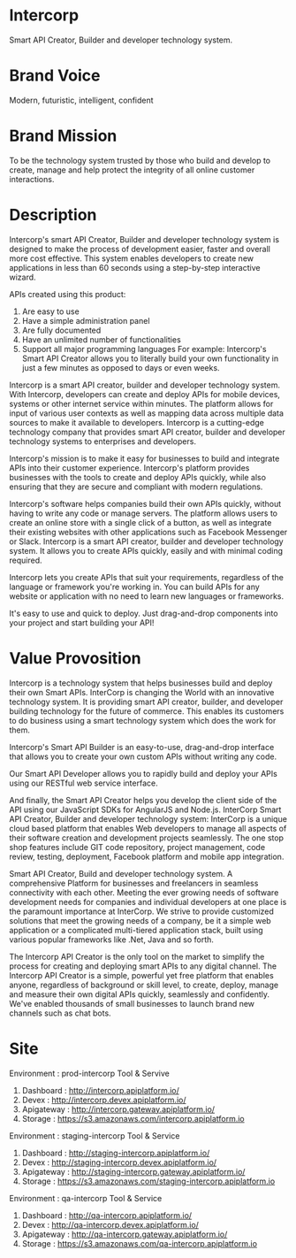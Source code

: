 # Intercorp
Smart API Creator, Builder and developer technology system.
# Brand Voice
Modern, futuristic, intelligent, confident
# Brand Mission
To be the technology system trusted by those who build and develop to create, manage and help protect the integrity of all online customer interactions.
# Description
Intercorp's smart API Creator, Builder and developer technology system is designed to make the process of development easier, faster and overall more cost effective. This system enables developers to create new applications in less than 60 seconds using a step-by-step interactive wizard.

APIs created using this product: 

1) Are easy to use 
2) Have a simple administration panel 
3) Are fully documented 
4) Have an unlimited number of functionalities 
5) Support all major programming languages For example: Intercorp's Smart API Creator allows you to literally build your own functionality in just a few minutes as opposed to days or even weeks.

Intercorp is a smart API creator, builder and developer technology system. With Intercorp, developers can create and deploy APIs for mobile devices, systems or other internet service within minutes. The platform allows for input of various user contexts as well as mapping data across multiple data sources to make it available to developers.
Intercorp is a cutting-edge technology company that provides smart API creator, builder and developer technology systems to enterprises and developers.

Intercorp's mission is to make it easy for businesses to build and integrate APIs into their customer experience. Intercorp's platform provides businesses with the tools to create and deploy APIs quickly, while also ensuring that they are secure and compliant with modern regulations.

Intercorp's software helps companies build their own APIs quickly, without having to write any code or manage servers. The platform allows users to create an online store with a single click of a button, as well as integrate their existing websites with other applications such as Facebook Messenger or Slack.
Intercorp is a smart API creator, builder and developer technology system. It allows you to create APIs quickly, easily and with minimal coding required.

Intercorp lets you create APIs that suit your requirements, regardless of the language or framework you're working in. You can build APIs for any website or application with no need to learn new languages or frameworks.

It's easy to use and quick to deploy. Just drag-and-drop components into your project and start building your API!
# Value Provosition
Intercorp is a technology system that helps businesses build and deploy their own Smart APIs.
InterCorp is changing the World with an innovative technology system. It is providing smart API creator, builder, and developer building technology for the future of commerce. This enables its customers to do business using a smart technology system which does the work for them.

Intercorp's Smart API Builder is an easy-to-use, drag-and-drop interface that allows you to create your own custom APIs without writing any code.

Our Smart API Developer allows you to rapidly build and deploy your APIs using our RESTful web service interface.

And finally, the Smart API Creator helps you develop the client side of the API using our JavaScript SDKs for AngularJS and Node.js.
InterCorp Smart API Creator, Builder and developer technology system: InterCorp is a unique cloud based platform that enables Web developers to manage all aspects of their software creation and development projects seamlessly. The one stop shop features include GIT code repository, project management, code review, testing, deployment, Facebook platform and mobile app integration.

Smart API Creator, Build and developer technology system. A comprehensive Platform for businesses and freelancers in seamless connectivity with each other. Meeting the ever growing needs of software development needs for companies and individual developers at one place is the paramount importance at InterCorp. We strive to provide customized solutions that meet the growing needs of a company, be it a simple web application or a complicated multi-tiered application stack, built using various popular frameworks like .Net, Java and so forth.

The Intercorp API Creator is the only tool on the market to simplify the process for creating and deploying smart APIs to any digital channel. The Intercorp API Creator is a simple, powerful yet free platform that enables anyone, regardless of background or skill level, to create, deploy, manage and measure their own digital APIs quickly, seamlessly and confidently. We've enabled thousands of small businesses to launch brand new channels such as chat bots.

# Site

Environment : prod-intercorp
Tool & Servive  
1) Dashboard  : http://intercorp.apiplatform.io/
2) Devex      : http://intercorp.devex.apiplatform.io/
3) Apigateway : http://intercorp.gateway.apiplatform.io/
4) Storage    : https://s3.amazonaws.com/intercorp.apiplatform.io

Environment : staging-intercorp
Tool & Service
1) Dashboard  : http://staging-intercorp.apiplatform.io/
2) Devex      : http://staging-intercorp.devex.apiplatform.io/
3) Apigateway : http://staging-intercorp.gateway.apiplatform.io/
4) Storage    : https://s3.amazonaws.com/staging-intercorp.apiplatform.io

Environment : qa-intercorp
Tool & Service
1) Dashboard  : http://qa-intercorp.apiplatform.io/
2) Devex      : http://qa-intercorp.devex.apiplatform.io/
3) Apigateway : http://qa-intercorp.gateway.apiplatform.io/
4) Storage    : https://s3.amazonaws.com/qa-intercorp.apiplatform.io


